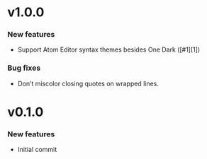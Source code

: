 # v1.0.0

### New features

* Support Atom Editor syntax themes besides One Dark ([#1][1])

### Bug fixes

* Don’t miscolor closing quotes on wrapped lines.

# v0.1.0

### New features
* Initial commit
